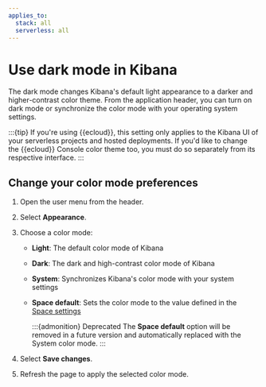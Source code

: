 ```yaml
---
applies_to:
  stack: all
  serverless: all
---
```


# Use dark mode in Kibana

The dark mode changes Kibana's default light appearance to a darker and higher-contrast color theme. From the application header, you can turn on dark mode or synchronize the color mode with your operating system settings.

:::{tip}
If you're using {{ecloud}}, this setting only applies to the Kibana UI of your serverless projects and hosted deployments. If you'd like to change the {{ecloud}} Console color theme too, you must do so separately from its respective interface.
:::

## Change your color mode preferences

1. Open the user menu from the header.
2. Select **Appearance**.
3. Choose a color mode:

    - **Light**: The default color mode of Kibana
    - **Dark**: The dark and high-contrast color mode of Kibana
    - **System**: Synchronizes Kibana's color mode with your system settings
    - **Space default**: Sets the color mode to the value defined in the [Space settings](kibana://reference/advanced-settings.md#kibana-general-settings)

      :::{admonition} Deprecated
      The **Space default** option will be removed in a future version and automatically replaced with the System color mode.
      :::

4. Select **Save changes**.
5. Refresh the page to apply the selected color mode.